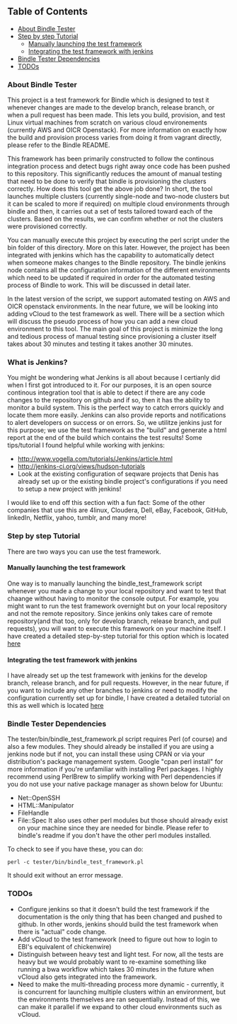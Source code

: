 ## Table of Contents

* [About Bindle Tester](#about-bindle-tester)
* [Step by step Tutorial](#step-by-step-tutorial)
  * [Manually launching the test framework](#manually-launching-the-test-framework)
  * [Integrating the test framework with jenkins](#integrating-the-test-framework-with-jenkins)
* [Bindle Tester Dependencies](#installing)
* [TODOs](#todos)

### About Bindle Tester

This project is a test framework for Bindle which is designed to test it whenever changes are made to the develop branch, release branch, or when a pull request has been made. This lets you build, provision, and test Linux virtual machines from scratch on various cloud environements (currently AWS and OICR Openstack). For more information on exactly how the build and provision process varies from doing it from vagrant directly, please refer to the Bindle README. 

This framework has been primarily constructed to follow the continous integration process and detect bugs right away once code has been pushed to this repository. This significantly reduces the amount of manual testing that need to be done to verify that bindle is provisioning the clusters correctly. How does this tool get the above job done? In short, the tool launches multiple clusters (currently single-node and two-node clusters but it can be scaled to more if required) on multiple cloud environments through bindle and then, it carries out a set of tests tailored toward each of the clusters. Based on the results, we can confirm whether or not the clusters were provisioned correctly. 

You can manually execute this project by executing the perl script under the bin folder of this directory. More on this later. However, the project has been integrated with jenkins which has the capability to automatically detect when someone makes changes to the Bindle repository. The bindle jenkins node contains all the configuration information of the different environments which need to be updated if required in order for the automated testing process of Bindle to work. This will be discussed in detail later. 

In the latest version of the script, we support automated testing on AWS and OICR openstack environments. In the near future, we will be looking into adding vCloud to the test framework as well. There will be a section which will discuss the pseudo process of how you can add a new cloud environment to this tool. The main goal of this project is minimize the long and tedious process of manual testing since provisioning a cluster itself takes about 30 minutes and testing it takes another 30 minutes. 

### What is Jenkins?
You might be wondering what Jenkins is all about because I certianly did when I first got introduced to it. For our purposes, it is an open source continous integration tool that is able to detect if there are any code changes to the repository on github and if so, then it has the ability to monitor a build system. This is the perfect way to catch errors quickly and locate them more easily. Jenkins can also provide reports and notifications to alert developers on success or on errors. So, we utilitze jenkins just for this purpose; we use the test framework as the "build" and generate a html report at the end of the build which contains the test results! Some tips/tutorial I found helpful while working with jenkins:
* http://www.vogella.com/tutorials/Jenkins/article.html
* http://jenkins-ci.org/views/hudson-tutorials
* Look at the existing configuration of seqware projects that Denis has already set up or the existing bindle project's configurations if you need to setup a new project with jenkins!

I would like to end off this section with a fun fact: Some of the other companies that use this are 4linux, Cloudera, Dell, eBay, Facebook, GitHub, linkedIn, Netflix, yahoo, tumblr, and many more! 

### Step by step Tutorial

There are two ways you can use the test framework. 

#### Manually launching the test framework
One way is to manually launching the bindle_test_framework script whenever you made a change to your local repository and want to test that chaange without having to monitor the console output. For example, you might want to run the test framework overnight but on your local repository and not the remote repository. Since jenkins only takes care of remote repository(and that too, only for develop branch, release branch, and pull requests), you will want to execute this framework on your machine itself. I have  created a detailed step-by-step tutorial for this option which is located [here](https://github.com/CloudBindle/Bindle/edit/feature/bindle_test_framework/tester/test_framework_manual_launch.md)

#### Integrating the test framework with jenkins
I have already set up the test framework with jenkins for the develop branch, release branch, and for pull requests. However, in the near future, if you want to include any other branches to jenkins or need to modify the configuration currently set up for bindle, I have created a detailed tutorial on this as well which is located [here](https://github.com/CloudBindle/Bindle/edit/feature/bindle_test_framework/tester/test_framework_jenkins.md)

### Bindle Tester Dependencies

The tester/bin/bindle_test_framework.pl script requires Perl (of course) and also a few modules. They should already be installed if you are using a jenkins node but if not, you can install these using CPAN or via your distribution's package management system. Google "cpan perl install" for more information if you're unfamiliar with installing Perl packages. I highly recommend using PerlBrew to simplify working with Perl dependencies if you do not use your native package manager as shown below for Ubuntu:
* Net::OpenSSH
* HTML::Manipulator
* FileHandle
* File::Spec
It also uses other perl modules but those should already exist on your machine since they are needed for bindle. Please refer to bindle's readme if you don't have the other perl modules installed.

To check to see if you have these, you can do:

	perl -c tester/bin/bindle_test_framework.pl

It should exit without an error message. 

### TODOs
* Configure jenkins so that it doesn't build the test framework if the documentation is the only thing that has been changed and pushed to github. In other words, jenkins should build the test framework when there is "actual" code change.
* Add vCloud to the test framework (need to figure out how to login to EBI's equivalent of chickenwire)
* Distinguish between heavy test and light test. For now, all the tests are heavy but we would probably want to re-examine something like running a bwa workflow which takes 30 minutes in the future when vCloud also gets integrated into the framework.
* Need to make the multi-threading process more dynamic - currently, it is concurrent for launching multiple clusters within an environment, but the environments themselves are ran sequentially. Instead of this, we can make it parallel if we expand to other cloud environments such as vCloud.
